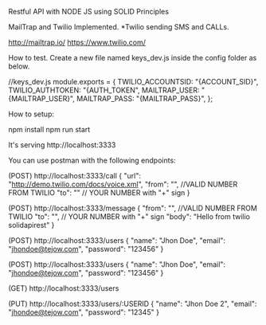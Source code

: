 Restful API with NODE JS using SOLID Principles 

MailTrap and Twilio Implemented.
 *Twilio sending SMS and CALLs.

http://mailtrap.io/
https://www.twilio.com/

How to test. Create a new file named keys_dev.js inside the config folder as below.

//keys_dev.js
module.exports = {
    TWILIO_ACCOUNTSID: "{ACCOUNT_SID}",
    TWILIO_AUTHTOKEN: "{AUTH_TOKEN",
    MAILTRAP_USER: "{MAILTRAP_USER}",
    MAILTRAP_PASS: "{MAILTRAP_PASS}",
};

How to setup:

npm install
npm run start

It's serving http://localhost:3333

You can use postman with the following endpoints:

(POST) http://localhost:3333/call
{
	"url": "http://demo.twilio.com/docs/voice.xml",
	"from": "", //VALID NUMBER FROM TWILIO
	"to": "" // YOUR NUMBER with "+" sign
}

(POST) http://localhost:3333/message
{
	"from": "", //VALID NUMBER FROM TWILIO
	"to": "", // YOUR NUMBER with "+" sign
	"body": "Hello from twilio solidapirest"
}

(POST) http://localhost:3333/users
{
	"name": "Jhon Doe",
	"email": "jhondoe@tejow.com",
	"password": "123456"
}


(POST) http://localhost:3333/users
{
	"name": "Jhon Doe",
	"email": "jhondoe@tejow.com",
	"password": "123456"
}

(GET) http://localhost:3333/users

(PUT) http://localhost:3333/users/:USERID
{
	"name": "Jhon Doe 2",
	"email": "jhondoe@tejow.com",
	"password": "12345"
}
